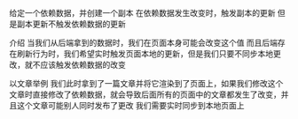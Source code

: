 给定一个依赖数据，并创建一个副本
在依赖数据发生改变时，触发副本的更新
但是副本更新不触发依赖数据的更新

介绍
当我们从后端拿到的数据时，我们在页面本身可能会改变这个值
而且后端存在刷新行为时，我们希望实时触发页面本地的更新，但是我们只要不同步本地更改，就不应该触发依赖数据的改变

以文章举例
我们此时拿到了一篇文章并将它渲染到了页面上，如果我们修改这个文章时直接修改了依赖数据，就会导致后面所有的页面中的文章都发生了改变，并且这个文章可能别人同时发布了更改 我们需要实时同步到本地页面上